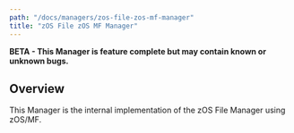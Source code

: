 ```yaml
---
path: "/docs/managers/zos-file-zos-mf-manager"
title: "zOS File zOS MF Manager"
---
```


**BETA - This Manager is feature complete but may contain known or unknown bugs.**

## Overview
This Manager is the internal implementation of the zOS File Manager using zOS/MF.





